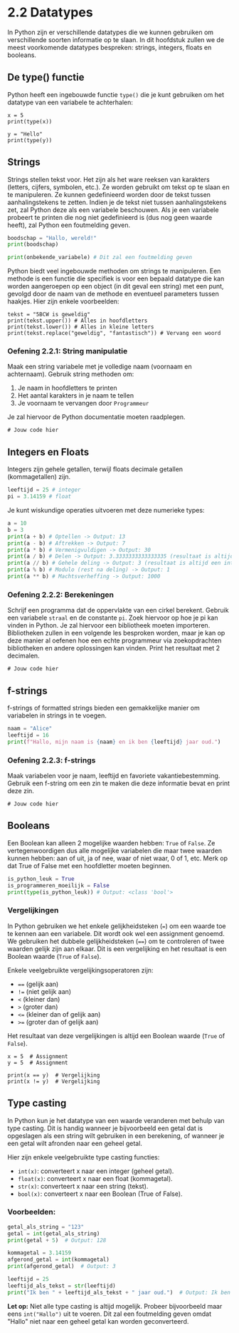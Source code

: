 # 2.2 Datatypes

In Python zijn er verschillende datatypes die we kunnen gebruiken om verschillende soorten informatie op te slaan. In dit hoofdstuk zullen we de meest voorkomende datatypes bespreken: strings, integers, floats en booleans.

## De type() functie

Python heeft een ingebouwde functie `type()` die je kunt gebruiken om het datatype van een variabele te achterhalen:

<pre><code>x = 5
print(type(x))

y = "Hello"
print(type(y))
</code></pre>

<codapi-snippet sandbox="python" editor="basic"></codapi-snippet>

## Strings

Strings stellen tekst voor. Het zijn als het ware reeksen van karakters (letters, cijfers, symbolen, etc.). Ze worden gebruikt om tekst op te slaan en te manipuleren. Ze kunnen gedefinieerd worden door de tekst tussen aanhalingstekens te zetten. Indien je de tekst niet tussen aanhalingstekens zet, zal Python deze als een variabele beschouwen. Als je een variabele probeert te printen die nog niet gedefinieerd is (dus nog geen waarde heeft), zal Python een foutmelding geven.

```python
boodschap = "Hallo, wereld!"
print(boodschap)

print(onbekende_variabele) # Dit zal een foutmelding geven
```

Python biedt veel ingebouwde methoden om strings te manipuleren. Een methode is een functie die specifiek is voor een bepaald datatype die kan worden aangeroepen op een object (in dit geval een string) met een punt, gevolgd door de naam van de methode en eventueel parameters tussen haakjes. Hier zijn enkele voorbeelden:

<pre><code>tekst = "5BCW is geweldig"
print(tekst.upper()) # Alles in hoofdletters
print(tekst.lower()) # Alles in kleine letters
print(tekst.replace("geweldig", "fantastisch")) # Vervang een woord
</code></pre>

<codapi-snippet sandbox="python" editor="basic"></codapi-snippet>

### Oefening 2.2.1: String manipulatie

Maak een string variabele met je volledige naam (voornaam en achternaam). Gebruik string methoden om:
1. Je naam in hoofdletters te printen
2. Het aantal karakters in je naam te tellen
3. Je voornaam te vervangen door `Programmeur`

Je zal hiervoor de Python documentatie moeten raadplegen.

<pre><code># Jouw code hier
</code></pre>

<codapi-snippet sandbox="python" editor="basic"></codapi-snippet>

## Integers en Floats

Integers zijn gehele getallen, terwijl floats decimale getallen (kommagetallen) zijn.

```python
leeftijd = 25 # integer
pi = 3.14159 # float
```

Je kunt wiskundige operaties uitvoeren met deze numerieke types:

```python
a = 10
b = 3
print(a + b) # Optellen -> Output: 13
print(a - b) # Aftrekken -> Output: 7
print(a * b) # Vermenigvuldigen -> Output: 30
print(a / b) # Delen -> Output: 3.3333333333333335 (resultaat is altijd een float)
print(a // b) # Gehele deling -> Output: 3 (resultaat is altijd een integer)
print(a % b) # Modulo (rest na deling) -> Output: 1
print(a ** b) # Machtsverheffing -> Output: 1000
```

### Oefening 2.2.2: Berekeningen

Schrijf een programma dat de oppervlakte van een cirkel berekent. Gebruik een variabele `straal` en de constante `pi`. Zoek hiervoor op hoe je pi kan vinden in Python. Je zal hiervoor een bibliotheek moeten importeren. Bibliotheken zullen in een volgende les besproken worden, maar je kan op deze manier al oefenen hoe een echte programmeur via zoekopdrachten bibliotheken en andere oplossingen kan vinden. Print het resultaat met 2 decimalen.

<pre><code># Jouw code hier
</code></pre>

<codapi-snippet sandbox="python" editor="basic"></codapi-snippet>

## f-strings

f-strings of formatted strings bieden een gemakkelijke manier om variabelen in strings in te voegen.

```python
naam = "Alice"
leeftijd = 16
print(f"Hallo, mijn naam is {naam} en ik ben {leeftijd} jaar oud.")
```

### Oefening 2.2.3: f-strings

Maak variabelen voor je naam, leeftijd en favoriete vakantiebestemming. Gebruik een f-string om een zin te maken die deze informatie bevat en print deze zin.

<pre><code># Jouw code hier
</code></pre>

<codapi-snippet sandbox="python" editor="basic"></codapi-snippet>

## Booleans

Een Boolean kan alleen 2 mogelijke waarden hebben: `True` of `False`. Ze vertegenwoordigen dus alle mogelijke variabelen die maar twee waarden kunnen hebben: aan of uit, ja of nee, waar of niet waar, 0 of 1, etc. Merk op dat True of False met een hoofdletter moeten beginnen.

```python
is_python_leuk = True
is_programmeren_moeilijk = False
print(type(is_python_leuk)) # Output: <class 'bool'>
```

### Vergelijkingen
In Python gebruiken we het enkele gelijkheidsteken (`=`) om een waarde toe te kennen aan een variabele. Dit wordt ook wel een assignment genoemd. We gebruiken het dubbele gelijkheidsteken (`==`) om te controleren of twee waarden gelijk zijn aan elkaar. Dit is een vergelijking en het resultaat is een Boolean waarde (`True` of `False`).

Enkele veelgebruikte vergelijkingsoperatoren zijn:

* `==` (gelijk aan)
* `!=` (niet gelijk aan)
* `<` (kleiner dan)
* `>` (groter dan)
* `<=` (kleiner dan of gelijk aan)
* `>=` (groter dan of gelijk aan)

Het resultaat van deze vergelijkingen is altijd een Boolean waarde (`True` of `False`).

<pre><code>x = 5  # Assignment
y = 5  # Assignment

print(x == y)  # Vergelijking
print(x != y)  # Vergelijking
</pre></code>
<codapi-snippet sandbox="python" editor="basic"></codapi-snippet>

## Type casting

In Python kun je het datatype van een waarde veranderen met behulp van type casting. Dit is handig wanneer je bijvoorbeeld een getal dat is opgeslagen als een string wilt gebruiken in een berekening, of wanneer je een getal wilt afronden naar een geheel getal.

Hier zijn enkele veelgebruikte type casting functies:

- `int(x)`: converteert x naar een integer (geheel getal).
- `float(x)`: converteert x naar een float (kommagetal).
- `str(x)`: converteert x naar een string (tekst).
- `bool(x)`: converteert x naar een Boolean (True of False).

### Voorbeelden:

```python
getal_als_string = "123"
getal = int(getal_als_string)
print(getal + 5)  # Output: 128

kommagetal = 3.14159
afgerond_getal = int(kommagetal)
print(afgerond_getal)  # Output: 3

leeftijd = 25
leeftijd_als_tekst = str(leeftijd)
print("Ik ben " + leeftijd_als_tekst + " jaar oud.")  # Output: Ik ben 25 jaar oud.
```

**Let op:** Niet alle type casting is altijd mogelijk. Probeer bijvoorbeeld maar eens `int("Hallo")` uit te voeren. Dit zal een foutmelding geven omdat \"Hallo\" niet naar een geheel getal kan worden geconverteerd.

